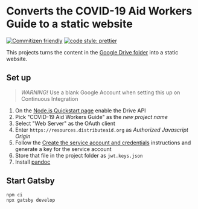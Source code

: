 # Converts the COVID-19 Aid Workers Guide to a static website

[![Commitizen friendly](https://img.shields.io/badge/commitizen-friendly-brightgreen.svg)](http://commitizen.github.io/cz-cli/)
[![code style: prettier](https://img.shields.io/badge/code_style-prettier-ff69b4.svg?style=flat-square)](https://github.com/prettier/prettier)

This projects turns the content in the
[Google Drive folder](https://drive.google.com/drive/folders/1FpnENOl1oZXLzmvvIqrR3kJgPNsGaDTo)
into a static website.

## Set up

> _WARNING!_ Use a blank Google Account when setting this up on Continuous
> Integration

1. On the
   [Node.js Quickstart page](https://developers.google.com/drive/api/v3/quickstart/nodejs)
   enable the Drive API
2. Pick "COVID-19 Aid Workers Guide" as the _new project name_
3. Select "Web Server" as the OAuth client
4. Enter `https://resources.distributeaid.org` as _Authorized Javascript Origin_
5. Follow the
   [Create the service account and credentials](https://developers.google.com/admin-sdk/directory/v1/guides/delegation#create_the_service_account_and_credentials)
   instructions and generate a key for the service account
6. Store that file in the project folder as `jwt.keys.json`
7. Install [pandoc](https://pandoc.org/installing.html)

## Start Gatsby

    npm ci
    npx gatsby develop
